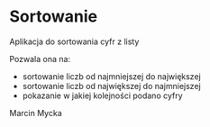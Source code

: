 # Sortowanie
Aplikacja do sortowania cyfr z listy

Pozwala ona na:
- sortowanie liczb od najmniejszej do największej
- sortowanie liczb od największej do najmniejszej
- pokazanie w jakiej kolejności podano cyfry

Marcin Mycka
